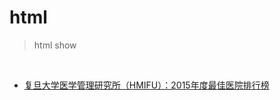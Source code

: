 # html
> html show
<br>

* [复旦大学医学管理研究所（HMIFU）：2015年度最佳医院排行榜](https://bitbyte27.github.io/html/Medical_Data/HMIFU_2015.html)
